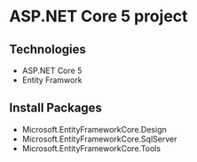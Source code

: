 # ASP.NET Core 5 project
## Technologies
- ASP.NET Core 5
- Entity Framwork

## Install Packages
- Microsoft.EntityFrameworkCore.Design
- Microsoft.EntityFrameworkCore.SqlServer
- Microsoft.EntityFrameworkCore.Tools




